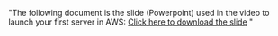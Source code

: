"The following document is the slide (Powerpoint) used in the video to launch your first server in AWS: [Click here to download the slide](https://docs.google.com/presentation/d/10aBVYSd9nnTrIqvCh8CF21uxDqmk3KP2f9u_gQ2ceJM/edit?usp=sharing)
"
